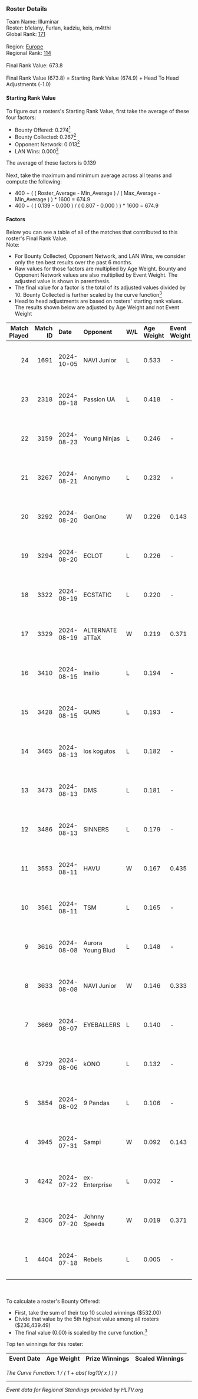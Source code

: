 ### Roster Details<br />
Team Name: Illuminar<br />
Roster: b1elany, Furlan, kadziu, keis, m4tthi<br />
Global Rank: [171](../../standings_global_2025_01_13.md)<br />
<br />
Region: [Europe]( ../../standings_europe_2025_01_13.md)<br />
Regional Rank: [114]( ../../standings_europe_2025_01_13.md)<br />
<br />
Final Rank Value:  673.8<br />
<br />
Final Rank Value (673.8) = Starting Rank Value (674.9) + Head To Head Adjustments (-1.0)<br />

#### Starting Rank Value<br />
To figure out a rosters's Starting Rank Value, first take the average of these four factors:<br />
- Bounty Offered: 0.274[<sup>1</sup>](#table2)
- Bounty Collected: 0.267[<sup>2</sup>](#table1)
- Opponent Network: 0.013[<sup>2</sup>](#table1)
- LAN Wins: 0.000[<sup>2</sup>](#table1)

The average of these factors is 0.139<br />
<br />
Next, take the maximum and minimum average across all teams and compute the following:<br />
- 400 + ( ( Roster_Average - Min_Average ) / ( Max_Average - Min_Average ) ) * 1600 = 674.9
- 400 + ( ( 0.139 - 0.000 ) / ( 0.807 - 0.000 ) ) * 1600 = 674.9


#### Factors<br />
Below you can see a table of all of the matches that contributed to this roster's Final Rank Value.<br />
Note:<br />

- For Bounty Collected, Opponent Network, and LAN Wins, we consider only the ten best results over the past 6 months.
- Raw values for those factors are multiplied by Age Weight. Bounty and Opponent Network values are also multiplied by Event Weight. The adjusted value is shown in parenthesis.
- The final value for a factor is the total of its adjusted values divided by 10. Bounty Collected is further scaled by the curve function[<sup>3</sup>](#curveFunction)
- Head to head adjustments are based on rosters' starting rank values. The results shown below are adjusted by Age Weight and not Event Weight
<span id="table1"></span><br />


| Match Played | Match ID | Date       | Opponent          | W/L | Age Weight | Event Weight | Bounty Collected | Opponent Network | LAN Wins  | H2H Adj. | Roster                                |
| -: | -: | :- | :- | :- | :- | :- | :- | :- | :- | -: | :- |
|           24 |     1691 | 2024-10-05 | NAVI Junior       | L   | 0.533      | -            | -                | -                | -         |    -1.71 | b1elany, Furlan, kadziu, keis, m4tthi |
|           23 |     2318 | 2024-09-18 | Passion UA        | L   | 0.418      | -            | -                | -                | -         |    -0.89 | b1elany, Furlan, kadziu, Melavi, phr  |
|           22 |     3159 | 2024-08-23 | Young Ninjas      | L   | 0.246      | -            | -                | -                | -         |    -3.31 | b1elany, Furlan, kadziu, Melavi, phr  |
|           21 |     3267 | 2024-08-21 | Anonymo           | L   | 0.232      | -            | -                | -                | -         |    -2.10 | b1elany, Furlan, kadziu, Markoś, phr  |
|           20 |     3292 | 2024-08-20 | GenOne            | W   | 0.226      | 0.143        | 0.018 (0.001)    | 0.563 (0.018)    | 0 (0.000) |     4.95 | b1elany, Furlan, kadziu, Markoś, phr  |
|           19 |     3294 | 2024-08-20 | ECLOT             | L   | 0.226      | -            | -                | -                | -         |    -0.17 | b1elany, Furlan, kadziu, Markoś, phr  |
|           18 |     3322 | 2024-08-19 | ECSTATIC          | L   | 0.220      | -            | -                | -                | -         |    -1.13 | b1elany, Furlan, kadziu, Markoś, phr  |
|           17 |     3329 | 2024-08-19 | ALTERNATE aTTaX   | W   | 0.219      | 0.371        | 0.076 (0.006)    | 0.688 (0.056)    | 0 (0.000) |     6.37 | b1elany, Furlan, kadziu, Markoś, phr  |
|           16 |     3410 | 2024-08-15 | Insilio           | L   | 0.194      | -            | -                | -                | -         |    -2.02 | b1elany, Furlan, kadziu, Markoś, phr  |
|           15 |     3428 | 2024-08-15 | GUN5              | L   | 0.193      | -            | -                | -                | -         |    -0.58 | b1elany, Furlan, kadziu, Markoś, phr  |
|           14 |     3465 | 2024-08-13 | los kogutos       | L   | 0.182      | -            | -                | -                | -         |    -0.30 | b1elany, Furlan, kadziu, Markoś, phr  |
|           13 |     3473 | 2024-08-13 | DMS               | L   | 0.181      | -            | -                | -                | -         |    -2.67 | b1elany, Furlan, kadziu, Markoś, phr  |
|           12 |     3486 | 2024-08-13 | SINNERS           | L   | 0.179      | -            | -                | -                | -         |    -0.45 | b1elany, Furlan, kadziu, Markoś, phr  |
|           11 |     3553 | 2024-08-11 | HAVU              | W   | 0.167      | 0.435        | 0.000 (0.000)    | 0.007 (0.001)    | 0 (0.000) |     1.49 | b1elany, Furlan, kadziu, Markoś, phr  |
|           10 |     3561 | 2024-08-11 | TSM               | L   | 0.165      | -            | -                | -                | -         |    -1.25 | b1elany, Furlan, kadziu, Markoś, phr  |
|            9 |     3616 | 2024-08-08 | Aurora Young Blud | L   | 0.148      | -            | -                | -                | -         |    -0.82 | b1elany, Furlan, kadziu, Markoś, phr  |
|            8 |     3633 | 2024-08-08 | NAVI Junior       | W   | 0.146      | 0.333        | 0.202 (0.010)    | 1.000 (0.049)    | 0 (0.000) |     4.11 | b1elany, Furlan, kadziu, Markoś, phr  |
|            7 |     3669 | 2024-08-07 | EYEBALLERS        | L   | 0.140      | -            | -                | -                | -         |    -1.16 | b1elany, Furlan, kadziu, Markoś, phr  |
|            6 |     3729 | 2024-08-06 | kONO              | L   | 0.132      | -            | -                | -                | -         |    -0.79 | b1elany, Furlan, kadziu, Markoś, phr  |
|            5 |     3854 | 2024-08-02 | 9 Pandas          | L   | 0.106      | -            | -                | -                | -         |    -1.37 | b1elany, Furlan, kadziu, Markoś, phr  |
|            4 |     3945 | 2024-07-31 | Sampi             | W   | 0.092      | 0.143        | 0.042 (0.001)    | 0.293 (0.004)    | 0 (0.000) |     2.51 | b1elany, Furlan, kadziu, Markoś, phr  |
|            3 |     4242 | 2024-07-22 | ex-Enterprise     | L   | 0.032      | -            | -                | -                | -         |    -0.25 | b1elany, Furlan, kadziu, Markoś, phr  |
|            2 |     4306 | 2024-07-20 | Johnny Speeds     | W   | 0.019      | 0.371        | 0.109 (0.001)    | 0.775 (0.005)    | 0 (0.000) |     0.54 | b1elany, Furlan, kadziu, Markoś, phr  |
|            1 |     4404 | 2024-07-18 | Rebels            | L   | 0.005      | -            | -                | -                | -         |    -0.05 | b1elany, Furlan, kadziu, Markoś, phr  |

<br />
<span id="table2"></span><br />
To calculate a roster's Bounty Offered:<br />

- First, take the sum of their top 10 scaled winnings ($532.00)
- Divide that value by the 5th highest value among all rosters ($236,439.49)
- The final value (0.00) is scaled by the curve function.[<sup>3</sup>](#curveFunction)

Top ten winnings for this roster:<br />

| Event Date | Age Weight | Prize Winnings | Scaled Winnings |
| :- | -: | :- | :- |


<span id="curveFunction"></span>_The Curve Function: 1 / ( 1 + abs( log10( x ) ) )_<br />

---
_Event data for Regional Standings provided by HLTV.org_<br />
